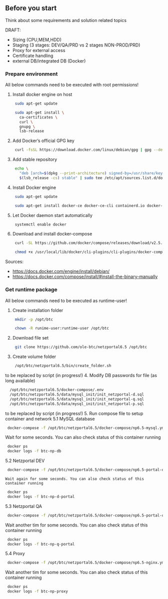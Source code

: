 ## Before you start
Think about some requirements and solution related topics

DRAFT:
* Sizing (CPU,MEM,HDD)
* Staging (3 stages: DEV/QA/PRD vs 2 stages NON-PROD/PRD)
* Proxy for external access
* Certificate handling
* external DB/integrated DB (Docker) 


### Prepare environment
All below commands need to be executed with root permissions!
1. Install docker engine on host
   ```sh
    sudo apt-get update

    sudo apt-get install \
      ca-certificates \
      curl \
      gnupg \
      lsb-release
   ```
2. Add Docker’s official GPG key
   ```sh
    curl -fsSL https://download.docker.com/linux/debian/gpg | gpg --dearmor -o /usr/share/keyrings/docker-archive-keyring.gpg
   ```
3. Add stable repository
   ```sh
    echo \
      "deb [arch=$(dpkg --print-architecture) signed-by=/usr/share/keyrings/docker-archive-keyring.gpg] https://download.docker.com/linux/debian \
      $(lsb_release -cs) stable" | sudo tee /etc/apt/sources.list.d/docker.list > /dev/null
   ```
4. Install Docker engine
   ```sh
    sudo apt-get update

    sudo apt-get install docker-ce docker-ce-cli containerd.io docker-compose-plugin
   ```
5. Let Docker daemon start automatically
   ```sh
    systemctl enable docker
   ```
7. Download and install docker-compose
   ```sh
    curl -SL https://github.com/docker/compose/releases/download/v2.5.0/docker-compose-linux-x86_64 -o /usr/local/lib/docker/cli-plugins/cli-plugins/docker-compose
   
    chmod +x /usr/local/lib/docker/cli-plugins/cli-plugins/docker-compose
   ```
 
 
Sources: 
* https://docs.docker.com/engine/install/debian/
* https://docs.docker.com/compose/install/#install-the-binary-manually



### Get runtime package
All below commands need to be executed as runtime-user!
1. Create installation folder
   ```sh
    mkdir -p /opt/btc
   
    chown -R runime-user:runtime-user /opt/btc
   ```
2. Download file set
   ```sh
    git clone https://github.com/ole-btc/netzportal6.5 /opt/btc
   ```
3. Create volume folder
   ```sh
    /opt/btc/netzportal6.5/bin/create_folder.sh
   ```

to be replaced by script (in progress!)
4. Modify DB passwords for file (as long available)
  ```sh
    /opt/btc/netzportal6.5/docker-compose/.env
    /opt/btc/netzportal6.5/data/mysql_init/init_netzportal-d.sql
    /opt/btc/netzportal6.5/data/mysql_init/init_netzportal-q.sql
    /opt/btc/netzportal6.5/data/mysql_init/init_netzportal-p.sql
   ```

to be replaced by script (in progress!)
5. Run compose file to setup container and network
5.1 MySQL database
   ```sh
    docker-compose -f /opt/btc/netzportal6.5/docker-compose/np6.5-mysql.yml up -d
   ```
   Wait for some seconds. You can also check status of this container running
   ```sh
    docker ps
    docker logs -f btc-np-db
   ```
5.2 Netzportal DEV
   ```sh
    docker-compose -f /opt/btc/netzportal6.5/docker-compose/np6.5-portal-d.yml up -d
   ```
    Wait again for some seconds. You can also check status of this container running

   ```sh
    docker ps
    docker logs -f btc-np-d-portal
   ```
5.3 Netzportal QA
   ```sh
    docker-compose -f /opt/btc/netzportal6.5/docker-compose/np6.5-portal-q.yml up -d
   ```
   Wait another tim for some seconds. You can also check status of this container running
   ```sh
    docker ps
    docker logs -f btc-np-q-portal
   ```
5.4 Proxy
   ```sh
    docker-compose -f /opt/btc/netzportal6.5/docker-compose/np6.5-nginx.yml up -d
   ```
   Wait another tim for some seconds. You can also check status of this container running
   ```sh
    docker ps
    docker logs -f btc-np-proxy
   ```


